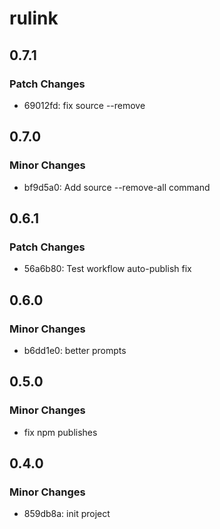 # rulink

## 0.7.1

### Patch Changes

- 69012fd: fix source --remove

## 0.7.0

### Minor Changes

- bf9d5a0: Add source --remove-all command

## 0.6.1

### Patch Changes

- 56a6b80: Test workflow auto-publish fix

## 0.6.0

### Minor Changes

- b6dd1e0: better prompts

## 0.5.0

### Minor Changes

- fix npm publishes

## 0.4.0

### Minor Changes

- 859db8a: init project
